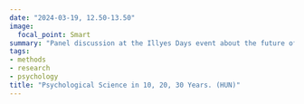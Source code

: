 ```yaml
---
date: "2024-03-19, 12.50-13.50"
image:
  focal_point: Smart
summary: "Panel discussion at the Illyes Days event about the future of psychological science in 10, 20 and 30 years."
tags:
- methods
- research
- psychology
title: "Psychological Science in 10, 20, 30 Years. (HUN)"
---
```


